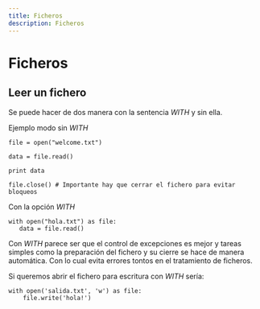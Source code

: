 ```yaml
---
title: Ficheros
description: Ficheros
---
```


# Ficheros

## Leer un fichero

Se puede hacer de dos manera con la sentencia *WITH* y sin ella. 

Ejemplo modo sin *WITH*

```tpl
file = open("welcome.txt")

data = file.read()

print data

file.close() # Importante hay que cerrar el fichero para evitar bloqueos
```

Con la opción *WITH*

```tpl
with open("hola.txt") as file: 
   data = file.read()
```
Con *WITH* parece ser que el control de excepciones es mejor y tareas simples como la preparación del fichero y su cierre se hace de manera automática. Con lo cual evita errores tontos en el tratamiento de ficheros.

Si queremos abrir el fichero para escritura con *WITH* sería:

```tpl
with open('salida.txt', 'w') as file:
    file.write('hola!')
```


